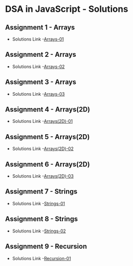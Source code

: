 # DSA in JavaScript - Solutions

## Assignment 1 - Arrays

- Solutions Link -[Arrays-01](https://github.com/MadhavSahi/FullStack-JavaScript-2022-23/tree/main/PlacementProgramAssignment_MadhavSahi/01-Arrays "Solutions Link")

## Assignment 2 - Arrays

- Solutions Link -[Arrays-02](https://github.com/MadhavSahi/FullStack-JavaScript-2022-23/tree/main/PlacementProgramAssignment_MadhavSahi/02-Arrays "Solutions Link")

## Assignment 3 - Arrays

- Solutions Link -[Arrays-03](https://github.com/MadhavSahi/FullStack-JavaScript-2022-23/tree/main/PlacementProgramAssignment_MadhavSahi/03-Arrays "Solutions Link")

## Assignment 4 - Arrays(2D)

- Solutions Link -[Arrays(2D)-01](https://github.com/MadhavSahi/FullStack-JavaScript-2022-23/tree/main/PlacementProgramAssignment_MadhavSahi/04-Arrays(2D) "Solutions Link")

## Assignment 5 - Arrays(2D)

- Solutions Link -[Arrays(2D)-02](https://github.com/MadhavSahi/FullStack-JavaScript-2022-23/tree/main/PlacementProgramAssignment_MadhavSahi/05-Arrays(2D) "Solutions Link")

## Assignment 6 - Arrays(2D)

- Solutions Link -[Arrays(2D)-03](https://github.com/MadhavSahi/FullStack-JavaScript-2022-23/tree/main/PlacementProgramAssignment_MadhavSahi/06-Arrays(2D) "Solutions Link")
## Assignment 7 - Strings

- Solutions Link -[Strings-01](https://github.com/MadhavSahi/FullStack-JavaScript-2022-23/tree/main/PlacementProgramAssignment_MadhavSahi/07-Strings "Solutions Link")
## Assignment 8 - Strings

- Solutions Link -[Strings-02](https://github.com/MadhavSahi/FullStack-JavaScript-2022-23/tree/main/PlacementProgramAssignment_MadhavSahi/08-Strings "Solutions Link")
## Assignment 9 - Recursion

- Solutions Link -[Recursion-01](https://github.com/MadhavSahi/FullStack-JavaScript-2022-23/tree/main/PlacementProgramAssignment_MadhavSahi/09-Recursion "Solutions Link")